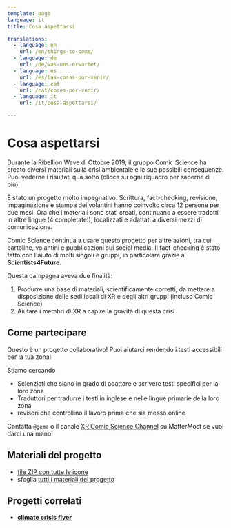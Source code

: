 ```yaml
---
template: page
language: it
title: Cosa aspettarsi

translations:
  - language: en
    url: /en/things-to-come/
  - language: de
    url: /de/was-uns-erwartet/
  - language: es
    url: /es/las-cosas-por-venir/
  - language: cat
    url: /cat/coses-per-venir/
  - language: it
    url: /it/cosa-aspettarsi/

---
```


# Cosa aspettarsi

Durante la Ribellion Wave di Ottobre 2019, il gruppo Comic Science ha creato diversi materiali sulla crisi ambientale e le sue possibili conseguenze. Puoi vederne i risultati qua sotto (clicca su ogni riquadro per saperne di più):

<!-- @template "things-to-come-nav" -->

È stato un progetto molto impegnativo. Scrittura, fact-checking, revisione, impaginazione e stampa dei volantini hanno coinvolto circa 12 persone per due mesi. Ora che i materiali sono stati creati, continuano a essere tradotti in altre lingue (4 completate!), localizzati e adattati a diversi mezzi di comunicazione.

Comic Science continua a usare questo progetto per altre azioni, tra cui cartoline, volantini e pubblicazioni sui social media. Il fact-checking è stato fatto con l'aiuto di molti singoli e gruppi, in particolare grazie a **Scientists4Future**.

Questa campagna aveva due finalità:

1. Produrre una base di materiali, scientificamente corretti, da mettere a disposizione delle sedi locali di XR e degli altri gruppi (incluso Comic Science)
2. Aiutare i membri di XR a capire la gravità di questa crisi

## Come partecipare

Questo è un progetto collaborativo! Puoi aiutarci rendendo i testi accessibili per la tua zona!

Stiamo cercando

* Scienziati che siano in grado di adattare e scrivere testi specifici per la loro zona
* Traduttori per tradurre i testi in inglese e nelle lingue primarie della loro zona
* revisori che controllino il lavoro prima che sia messo online

Contatta `@gema` o il canale [XR Comic Science Channel](https://organise.earth/xrdeutschland/channels/comic_science) su MatterMost se vuoi darci una mano!

## Materiali del progetto

* [file ZIP con tutte le icone](https://resources.xrscience.earth/projects/things-to-come/svg/all-icons.zip)
* sfoglia [tutti i materiali del progetto](https://resources.xrscience.earth/projects/things-to-come/)

## Progetti correlati

* **[climate crisis flyer](/en/climate-crisis-flyer)**
